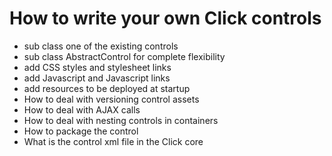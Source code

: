 # How to write your own Click controls #

  * sub class one of the existing controls
  * sub class AbstractControl for complete flexibility
  * add CSS styles and stylesheet links
  * add Javascript and Javascript links
  * add resources to be deployed at startup
  * How to deal with versioning control assets
  * How to deal with AJAX calls
  * How to deal with nesting controls in containers
  * How to package the control
  * What is the control xml file in the Click core